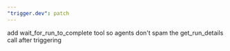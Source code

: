 ```yaml
---
"trigger.dev": patch
---
```


add wait_for_run_to_complete tool so agents don't spam the get_run_details call after triggering
